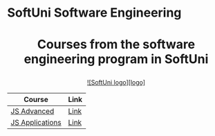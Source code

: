 # SoftUni Software Engineering
# <p align="center">Courses from the software engineering program in SoftUni<p>

<p align="center"><a href="https://softuni.bg/trainings/courses" rel="Courses">  ![SoftUni logo][logo] <a/><p>

[logo]: https://softuni.bg/Files/Publications/2018/01/JavaScript-_14157509.jpg "Logo Title Text 2"

|**Course**|**Link**| 
|---|---|
|<a href="https://softuni.bg/trainings/3217/js-advanced-january-2021/internal" > JS Advanced </a>| <a href="https://softuni.bg/trainings/3217/js-advanced-january-2021/internal"> Link</a> |
|<a href="https://softuni.bg/trainings/3218/js-applications-february-2021/internal"> JS Applications </a>| <a href="https://softuni.bg/trainings/3218/js-applications-february-2021/internal"> Link</a> |
